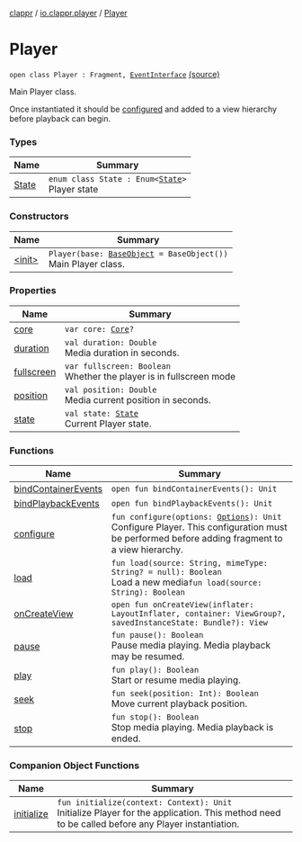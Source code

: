 [clappr](../../index.md) / [io.clappr.player](../index.md) / [Player](.)

# Player

`open class Player : Fragment, `[`EventInterface`](../../io.clappr.player.base/-event-interface/index.md) [(source)](https://github.com/clappr/clappr-android/tree/dev/clappr/src/main/kotlin/io/clappr/player/Player.kt#L22)

Main Player class.

Once instantiated it should be [configured](configure.md) and added to a view hierarchy before playback can begin.

### Types

| Name | Summary |
|---|---|
| [State](-state/index.md) | `enum class State : Enum<`[`State`](-state/index.md)`>`<br>Player state |

### Constructors

| Name | Summary |
|---|---|
| [&lt;init&gt;](-init-.md) | `Player(base: `[`BaseObject`](../../io.clappr.player.base/-base-object/index.md)` = BaseObject())`<br>Main Player class. |

### Properties

| Name | Summary |
|---|---|
| [core](core.md) | `var core: `[`Core`](../../io.clappr.player.components/-core/index.md)`?` |
| [duration](duration.md) | `val duration: Double`<br>Media duration in seconds. |
| [fullscreen](fullscreen.md) | `var fullscreen: Boolean`<br>Whether the player is in fullscreen mode |
| [position](position.md) | `val position: Double`<br>Media current position in seconds. |
| [state](state.md) | `val state: `[`State`](-state/index.md)<br>Current Player state. |

### Functions

| Name | Summary |
|---|---|
| [bindContainerEvents](bind-container-events.md) | `open fun bindContainerEvents(): Unit` |
| [bindPlaybackEvents](bind-playback-events.md) | `open fun bindPlaybackEvents(): Unit` |
| [configure](configure.md) | `fun configure(options: `[`Options`](../../io.clappr.player.base/-options/index.md)`): Unit`<br>Configure Player. This configuration must be performed before adding fragment to a view hierarchy. |
| [load](load.md) | `fun load(source: String, mimeType: String? = null): Boolean`<br>Load a new media`fun load(source: String): Boolean` |
| [onCreateView](on-create-view.md) | `open fun onCreateView(inflater: LayoutInflater, container: ViewGroup?, savedInstanceState: Bundle?): View` |
| [pause](pause.md) | `fun pause(): Boolean`<br>Pause media playing. Media playback may be resumed. |
| [play](play.md) | `fun play(): Boolean`<br>Start or resume media playing. |
| [seek](seek.md) | `fun seek(position: Int): Boolean`<br>Move current playback position. |
| [stop](stop.md) | `fun stop(): Boolean`<br>Stop media playing. Media playback is ended. |

### Companion Object Functions

| Name | Summary |
|---|---|
| [initialize](initialize.md) | `fun initialize(context: Context): Unit`<br>Initialize Player for the application. This method need to be called before any Player instantiation. |
